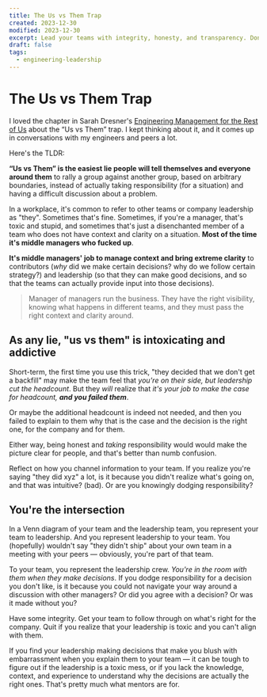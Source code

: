 ```yaml
---
title: The Us vs Them Trap
created: 2023-12-30
modified: 2023-12-30
excerpt: Lead your teams with integrity, honesty, and transparency. Don't let   fear and cynicism poison the team.
draft: false
tags:
  - engineering-leadership
---
```

# The Us vs Them Trap

I loved the chapter in Sarah Dresner's [Engineering Management for the Rest of Us](https://www.engmanagement.dev/) about the “Us vs Them” trap. I kept thinking about it, and it comes up in conversations with my engineers and peers a lot.

Here's the TLDR:

**“Us vs Them” is the easiest lie people will tell themselves and everyone around them** to rally a group against another group, based on arbitrary boundaries, instead of actually taking responsibility (for a situation) and having a difficult discussion about a problem.

In a workplace, it's common to refer to other teams or company leadership as "they". Sometimes that's fine. Sometimes, if you're a manager, that's toxic and stupid, and sometimes that's just a disenchanted member of a team who does not have context and clarity on a situation. **Most of the time it's middle managers who fucked up**.

**It's middle managers' job to manage context and bring extreme clarity** to contributors (_why_ did we make certain decisions? why do we follow certain strategy?) and leadership (so that they can make good decisions, and so that the teams can actually provide input into those decisions).

> Manager of managers run the business. They have the right visibility, knowing what happens in different teams, and they must pass the right context and clarity around.


## As any lie, "us vs them" is intoxicating and addictive

Short-term, the first time you use this trick, "they decided that we don't get a backfill" may make the team feel that _you're on their side, but leadership cut the headcount_. But they _will_ realize that _it's your job to make the case for headcount, **and you failed them**_.

Or maybe the additional headcount is indeed not needed, and then you failed to explain to them why that is the case and the decision is the right one, for the company and for them.

Either way, being honest and _taking_ responsibility would would make the picture clear for people, and that's better than numb confusion.

Reflect on how you channel information to your team. If you realize you're saying "they did xyz" a lot, is it because you didn't realize what's going on, and that was intuitive? (bad). Or are you knowingly dodging responsibility?

## You're the intersection

In a Venn diagram of your team and the leadership team, you represent your team to leadership. And you represent leadership to your team. You (hopefully) wouldn't say "they didn't ship" about your own team in a meeting with your peers — obviously, you're part of that team.

To your team, you represent the leadership crew. *You're in the room with them when they make decisions*. If you dodge responsibility for a decision you don't like, is it because you could not navigate your way around a discussion with other managers? Or did you agree with a decision? Or was it made without you?

Have some integrity. Get your team to follow through on what's right for the company. Quit if you realize that your leadership is toxic and you can't align with them.

If you find your leadership making decisions that make you blush with embarrassment when you explain them to your team — it can be tough to figure out if the leadership is a toxic mess, or if you lack the knowledge, context, and experience to understand why the decisions are actually the right ones. That's pretty much what mentors are for.
